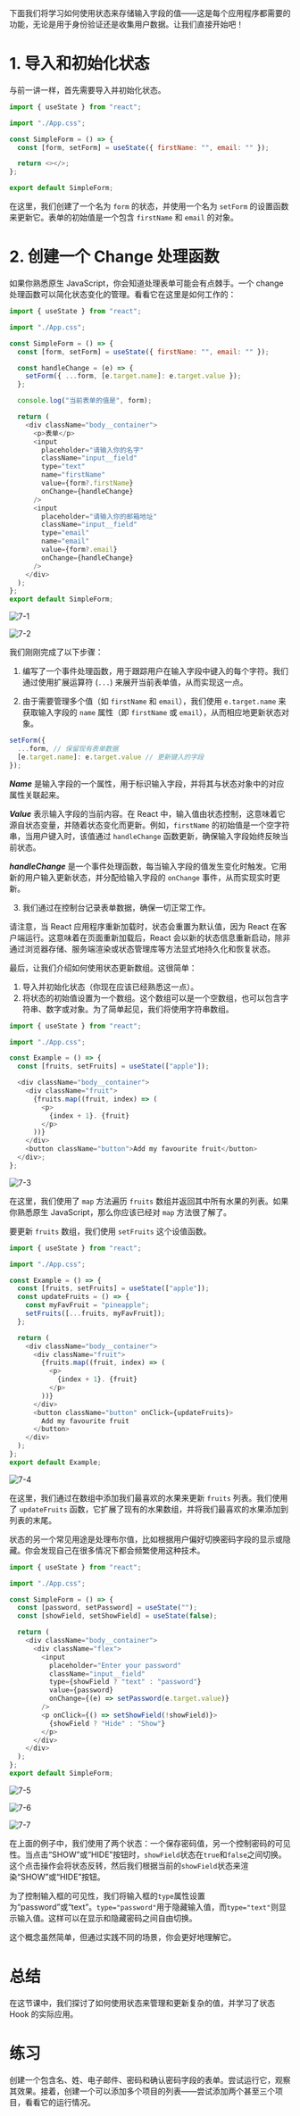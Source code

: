 下面我们将学习如何使用状态来存储输入字段的值——这是每个应用程序都需要的功能，无论是用于身份验证还是收集用户数据。让我们直接开始吧！

# 1. 导入和初始化状态

与前一讲一样，首先需要导入并初始化状态。

```javascript
import { useState } from "react";

import "./App.css";

const SimpleForm = () => {
  const [form, setForm] = useState({ firstName: "", email: "" });

  return <></>;
};

export default SimpleForm;
```

在这里，我们创建了一个名为 `form` 的状态，并使用一个名为 `setForm` 的设置函数来更新它。表单的初始值是一个包含 `firstName` 和 `email` 的对象。

# 2. 创建一个 Change 处理函数

如果你熟悉原生 JavaScript，你会知道处理表单可能会有点棘手。一个 change 处理函数可以简化状态变化的管理。看看它在这里是如何工作的：

```javascript
import { useState } from "react";

import "./App.css";

const SimpleForm = () => {
  const [form, setForm] = useState({ firstName: "", email: "" });

  const handleChange = (e) => {
    setForm({ ...form, [e.target.name]: e.target.value });
  };

  console.log("当前表单的值是", form);

  return (
    <div className="body__container">
      <p>表单</p>
      <input
        placeholder="请输入你的名字"
        className="input__field"
        type="text"
        name="firstName"
        value={form?.firstName}
        onChange={handleChange}
      />
      <input
        placeholder="请输入你的邮箱地址"
        className="input__field"
        type="email"
        name="email"
        value={form?.email}
        onChange={handleChange}
      />
    </div>
  );
};
export default SimpleForm;
```

![7-1](./img/7-1.png)

![7-2](./img/7-2.png)

我们刚刚完成了以下步骤：

1. 编写了一个事件处理函数，用于跟踪用户在输入字段中键入的每个字符。我们通过使用扩展运算符 (`...`) 来展开当前表单值，从而实现这一点。

2. 由于需要管理多个值（如 `firstName` 和 `email`），我们使用 `e.target.name` 来获取输入字段的 `name` 属性（即 `firstName` 或 `email`），从而相应地更新状态对象。

```javascript
setForm({
  ...form, // 保留现有表单数据
  [e.target.name]: e.target.value // 更新键入的字段
});
```

_**Name**_ 是输入字段的一个属性，用于标识输入字段，并将其与状态对象中的对应属性关联起来。

_**Value**_ 表示输入字段的当前内容。在 React 中，输入值由状态控制，这意味着它源自状态变量，并随着状态变化而更新。例如，`firstName` 的初始值是一个空字符串，当用户键入时，该值通过 `handleChange` 函数更新，确保输入字段始终反映当前状态。

_**handleChange**_ 是一个事件处理函数，每当输入字段的值发生变化时触发。它用新的用户输入更新状态，并分配给输入字段的 `onChange` 事件，从而实现实时更新。

3. 我们通过在控制台记录表单数据，确保一切正常工作。

请注意，当 React 应用程序重新加载时，状态会重置为默认值，因为 React 在客户端运行。这意味着在页面重新加载后，React 会以新的状态信息重新启动，除非通过浏览器存储、服务端渲染或状态管理库等方法显式地持久化和恢复状态。

最后，让我们介绍如何使用状态更新数组。这很简单：

1. 导入并初始化状态（你现在应该已经熟悉这一点）。
2. 将状态的初始值设置为一个数组。这个数组可以是一个空数组，也可以包含字符串、数字或对象。为了简单起见，我们将使用字符串数组。

```javascript
import { useState } from "react";

import "./App.css";

const Example = () => {
  const [fruits, setFruits] = useState(["apple"]);

  <div className="body__container">
    <div className="fruit">
      {fruits.map((fruit, index) => (
        <p>
          {index + 1}. {fruit}
        </p>
      ))}
    </div>
    <button className="button">Add my favourite fruit</button>
  </div>;
};
```

![7-3](./img/7-3.png)

在这里，我们使用了 `map` 方法遍历 `fruits` 数组并返回其中所有水果的列表。如果你熟悉原生 JavaScript，那么你应该已经对 `map` 方法很了解了。

要更新 `fruits` 数组，我们使用 `setFruits` 这个设值函数。

```javascript
import { useState } from "react";

import "./App.css";

const Example = () => {
  const [fruits, setFruits] = useState(["apple"]);
  const updateFruits = () => {
    const myFavFruit = "pineapple";
    setFruits([...fruits, myFavFruit]);
  };

  return (
    <div className="body__container">
      <div className="fruit">
        {fruits.map((fruit, index) => (
          <p>
            {index + 1}. {fruit}
          </p>
        ))}
      </div>
      <button className="button" onClick={updateFruits}>
        Add my favourite fruit
      </button>
    </div>
  );
};
export default Example;
```

![7-4](./img/7-4.png)

在这里，我们通过在数组中添加我们最喜欢的水果来更新 `fruits` 列表。我们使用了 `updateFruits` 函数，它扩展了现有的水果数组，并将我们最喜欢的水果添加到列表的末尾。

状态的另一个常见用途是处理布尔值，比如根据用户偏好切换密码字段的显示或隐藏。你会发现自己在很多情况下都会频繁使用这种技术。

```javascript
import { useState } from "react";

import "./App.css";

const SimpleForm = () => {
  const [password, setPassword] = useState("");
  const [showField, setShowField] = useState(false);

  return (
    <div className="body__container">
      <div className="flex">
        <input
          placeholder="Enter your password"
          className="input__field"
          type={showField ? "text" : "password"}
          value={password}
          onChange={(e) => setPassword(e.target.value)}
        />
        <p onClick={() => setShowField(!showField)}>
          {showField ? "Hide" : "Show"}
        </p>
      </div>
    </div>
  );
};
export default SimpleForm;
```

![7-5](./img/7-5.png)

![7-6](./img/7-6.png)

![7-7](./img/7-7.png)

在上面的例子中，我们使用了两个状态：一个保存密码值，另一个控制密码的可见性。当点击“SHOW”或“HIDE”按钮时，`showField`状态在`true`和`false`之间切换。这个点击操作会将状态反转，然后我们根据当前的`showField`状态来渲染“SHOW”或“HIDE”按钮。

为了控制输入框的可见性，我们将输入框的`type`属性设置为“password”或“text”。`type="password"`用于隐藏输入值，而`type="text"`则显示输入值。这样可以在显示和隐藏密码之间自由切换。

这个概念虽然简单，但通过实践不同的场景，你会更好地理解它。

# 总结

在这节课中，我们探讨了如何使用状态来管理和更新复杂的值，并学习了状态 Hook 的实际应用。

# 练习

创建一个包含名、姓、电子邮件、密码和确认密码字段的表单。尝试运行它，观察其效果。接着，创建一个可以添加多个项目的列表——尝试添加两个甚至三个项目，看看它的运行情况。
